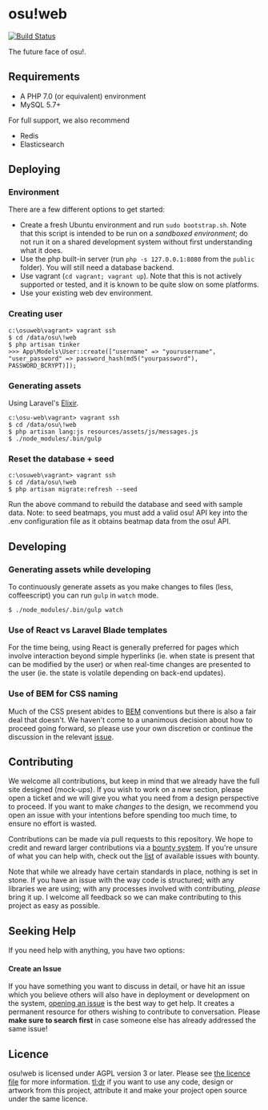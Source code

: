 osu!web
=======

[![Build Status](https://travis-ci.org/ppy/osu-web.svg?branch=master)](https://travis-ci.org/ppy/osu-web)

The future face of osu!.

Requirements
------------

- A PHP 7.0 (or equivalent) environment
- MySQL 5.7+

For full support, we also recommend

- Redis
- Elasticsearch

Deploying
---------

### Environment

There are a few different options to get started:

- Create a fresh Ubuntu environment and run `sudo bootstrap.sh`. Note that this script is intended to be run on a *sandboxed environment*; do not run it on a shared development system without first understanding what it does.
- Use the php built-in server (run `php -s 127.0.0.1:8080` from the `public` folder). You will still need a database backend.
- Use vagrant (`cd vagrant; vagrant up`). Note that this is not actively supported or tested, and it is known to be quite slow on some platforms.
- Use your existing web dev environment.

### Creating user

    c:\osuweb\vagrant> vagrant ssh
    $ cd /data/osu\!web
    $ php artisan tinker
    >>> App\Models\User::create(["username" => "yourusername", "user_password" => password_hash(md5("yourpassword"), PASSWORD_BCRYPT)]);

### Generating assets

Using Laravel's [Elixir](http://laravel.com/docs/5.1/elixir).

    c:\osu-web\vagrant> vagrant ssh
    $ cd /data/osu\!web
    $ php artisan lang:js resources/assets/js/messages.js
    $ ./node_modules/.bin/gulp

### Reset the database + seed

    c:\osuweb\vagrant> vagrant ssh
    $ cd /data/osu\!web
    $ php artisan migrate:refresh --seed

Run the above command to rebuild the database and seed with sample data. Note: to seed beatmaps, you must add a valid osu! API key into the .env configuration file as it obtains beatmap data from the osu! API.

Developing
---------

### Generating assets while developing

To continuously generate assets as you make changes to files (less, coffeescript) you can run `gulp` in `watch` mode.

    $ ./node_modules/.bin/gulp watch

### Use of React vs Laravel Blade templates

For the time being, using React is generally preferred for pages which involve interaction beyond simple hyperlinks (ie. when state is present that can be modified by the user) or when real-time changes are presented to the user (ie. the state is volatile depending on back-end updates).

### Use of BEM for CSS naming

Much of the CSS present abides to [BEM](http://getbem.com/) conventions but there is also a fair deal that doesn't. We haven't come to a unanimous decision about how to proceed going forward, so please use your own discretion or continue the discussion in the relevant [issue](https://github.com/ppy/osu-web/issues/53).

Contributing
------------

We welcome all contributions, but keep in mind that we already have the full site designed (mock-ups). If you wish to work on a new section, please open a ticket and we will give you what you need from a design perspective to proceed. If you want to make *changes* to the design, we recommend you open an issue with your intentions before spending too much time, to ensure no effort is wasted.

Contributions can be made via pull requests to this repository. We hope to credit and reward larger contributions via a [bounty system](https://goo.gl/nFdoyI). If you're unsure of what you can help with, check out the [list](https://github.com/ppy/osu-web/issues?utf8=%E2%9C%93&q=is%3Aissue+is%3Aopen+label%3Abounty) of available issues with bounty.

Note that while we already have certain standards in place, nothing is set in stone. If you have an issue with the way code is structured; with any libraries we are using; with any processes involved with contributing, *please* bring it up. I welcome all feedback so we can make contributing to this project as easy as possible.

Seeking Help
------------

If you need help with anything, you have two options:

#### Create an Issue

If you have something you want to discuss in detail, or have hit an issue which you believe others will also have in deployment or development on the system, [opening an issue](https://github.com/ppy/osu-web/issues) is the best way to get help. It creates a permanent resource for others wishing to contribute to conversation. Please **make sure to search first** in case someone else has already addressed the same issue!

Licence
-------

osu!web is licensed under AGPL version 3 or later. Please see [the licence file](LICENCE) for more information. [tl;dr](https://tldrlegal.com/license/gnu-affero-general-public-license-v3-(agpl-3.0)) if you want to use any code, design or artwork from this project, attribute it and make your project open source under the same licence.
